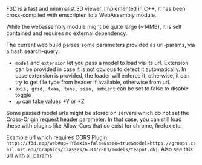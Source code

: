 F3D is a fast and minimalist 3D viewer. Implemented in C++, it has been cross-compiled with emscripten to a WebAssembly module.

While the webassembly module might be quite large (~14MB), it is self contained and requires no external dependency.

The current web build parses some parameters provided as url-params, via a hash search-query: 
 - `model` and `extension` let you pass a model to load via its url. Extension can be provided in case it is not obvious to detect it automatically. In case extension is provided, the loader will enforce it, otherwise, it can try to get file type from header if available, otherwise from url.
 - `axis, grid, fxaa, tone, ssao, ambient` can be set to false to disable toggle
 - `up` can take values +Y or +Z

Some passed model urls might be stored on servers which do not set the Cross-Origin request header parameter. In that case, you can still load these with plugins like Allow-Cors that do exist for chrome, firefox etc. 

Example url which requires CORS Plugin: `https://f3d.app/web#up=+Y&axis=false&ssao=true&model=https://groups.csail.mit.edu/graphics/classes/6.837/F03/models/teapot.obj`. Also see this [url with all params](https://f3d.app/web#model=https://groups.csail.mit.edu/graphics/classes/6.837/F03/models/teapot.obj&up=%2BY&grid=false&fxaa=false&tone=false&ssao=false&ambient=false&axis=false)
